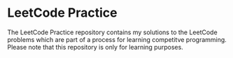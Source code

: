 # LeetCode Practice 

The LeetCode Practice repository contains my solutions to the LeetCode problems which are part of a process for learning competitve programming. Please note that this repository is only for learning purposes.